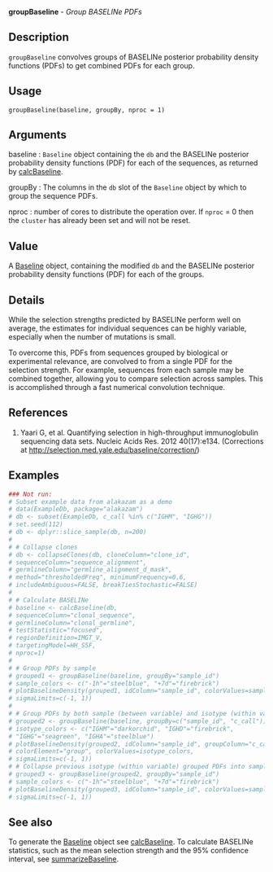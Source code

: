 **groupBaseline** - *Group BASELINe PDFs*

Description
--------------------

`groupBaseline` convolves groups of BASELINe posterior probability density 
functions (PDFs) to get combined PDFs for each group.


Usage
--------------------
```
groupBaseline(baseline, groupBy, nproc = 1)
```

Arguments
-------------------

baseline
:   `Baseline` object containing the `db` and the 
BASELINe posterior probability density functions 
(PDF) for each of the sequences, as returned by
[calcBaseline](calcBaseline.md).

groupBy
:   The columns in the `db` slot of the `Baseline`
object by which to group the sequence PDFs.

nproc
:   number of cores to distribute the operation over. If 
`nproc` = 0 then the `cluster` has already been
set and will not be reset.




Value
-------------------

A [Baseline](Baseline-class.md) object, containing the modified `db` and the BASELINe 
posterior probability density functions (PDF) for each of the groups.


Details
-------------------

While the selection strengths predicted by BASELINe perform well on average, 
the estimates for individual sequences can be highly variable, especially when the 
number of mutations is small. 

To overcome this, PDFs from sequences grouped by biological or experimental relevance,
are convolved to from a single PDF for the selection strength. For example, sequences
from each sample may be combined together, allowing you to compare selection  across 
samples. This is accomplished through a fast numerical convolution technique.


References
-------------------


1. Yaari G, et al. Quantifying selection in high-throughput immunoglobulin 
sequencing data sets. 
Nucleic Acids Res. 2012 40(17):e134. 
(Corrections at http://selection.med.yale.edu/baseline/correction/)
 



Examples
-------------------

```R
### Not run:
# Subset example data from alakazam as a demo
# data(ExampleDb, package="alakazam")
# db <- subset(ExampleDb, c_call %in% c("IGHM", "IGHG"))
# set.seed(112)
# db <- dplyr::slice_sample(db, n=200)
# 
# # Collapse clones
# db <- collapseClones(db, cloneColumn="clone_id",
# sequenceColumn="sequence_alignment",
# germlineColumn="germline_alignment_d_mask",
# method="thresholdedFreq", minimumFrequency=0.6,
# includeAmbiguous=FALSE, breakTiesStochastic=FALSE)
# 
# # Calculate BASELINe
# baseline <- calcBaseline(db, 
# sequenceColumn="clonal_sequence",
# germlineColumn="clonal_germline", 
# testStatistic="focused",
# regionDefinition=IMGT_V,
# targetingModel=HH_S5F,
# nproc=1)
# 
# # Group PDFs by sample
# grouped1 <- groupBaseline(baseline, groupBy="sample_id")
# sample_colors <- c("-1h"="steelblue", "+7d"="firebrick")
# plotBaselineDensity(grouped1, idColumn="sample_id", colorValues=sample_colors, 
# sigmaLimits=c(-1, 1))
#  
# # Group PDFs by both sample (between variable) and isotype (within variable)
# grouped2 <- groupBaseline(baseline, groupBy=c("sample_id", "c_call"))
# isotype_colors <- c("IGHM"="darkorchid", "IGHD"="firebrick", 
# "IGHG"="seagreen", "IGHA"="steelblue")
# plotBaselineDensity(grouped2, idColumn="sample_id", groupColumn="c_call",
# colorElement="group", colorValues=isotype_colors,
# sigmaLimits=c(-1, 1))
# # Collapse previous isotype (within variable) grouped PDFs into sample PDFs
# grouped3 <- groupBaseline(grouped2, groupBy="sample_id")
# sample_colors <- c("-1h"="steelblue", "+7d"="firebrick")
# plotBaselineDensity(grouped3, idColumn="sample_id", colorValues=sample_colors,
# sigmaLimits=c(-1, 1))

```



See also
-------------------

To generate the [Baseline](Baseline-class.md) object see [calcBaseline](calcBaseline.md).
To calculate BASELINe statistics, such as the mean selection strength
and the 95% confidence interval, see [summarizeBaseline](summarizeBaseline.md).







